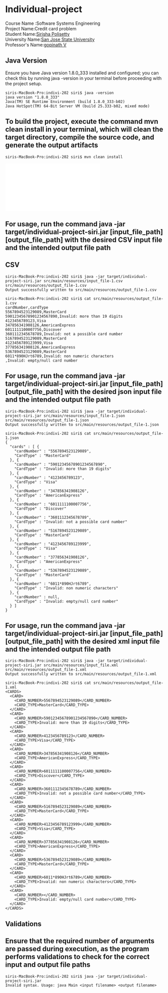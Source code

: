 # Individual-project
Course Name :Software Systems Engineering</br> 
Project Name:Credit card problem</br>
Student Name:[Sirisha Polisetty](https://www.linkedin.com/in/sirishapolisetty/)<br/>
University Name:[San Jose State University](https://www.sjsu.edu/)<br/>
Professor's Name:[gopinath V](https://www.linkedin.com/in/gopinath-v-75286719/)</br> 

## Java Version

Ensure you have Java version 1.8.0_333 installed and configured; you can check this by running java -version in your terminal before proceeding with the project setup.

```
siris-MacBook-Pro:indivi-202 siri$ java -version
java version "1.8.0_333"
Java(TM) SE Runtime Environment (build 1.8.0_333-b02)
Java HotSpot(TM) 64-Bit Server VM (build 25.333-b02, mixed mode)
```

## To build the project, execute the command mvn clean install in your terminal, which will clean the target directory, compile the source code, and generate the output artifacts

```
siris-MacBook-Pro:indivi-202 siri$ mvn clean install
```

![build](screenshots/buildlogfile.txt)

## For usage, run the command java -jar target/individual-project-siri.jar [input_file_path] [output_file_path] with the desired CSV input file and the intended output file path

## CSV
```
siris-MacBook-Pro:indivi-202 siri$ java -jar target/individual-project-siri.jar src/main/resources/input_file-1.csv src/main/resources/output_file-1.csv
Output successfully written to src/main/resources/output_file-1.csv
```
```
siris-MacBook-Pro:indivi-202 siri$ cat src/main/resources/output_file-1.csv 
cardNumber,cardType
5567894523129089,MasterCard
59012345678901234567890,Invalid: more than 19 digits
4123456789123,Visa
347856341908126,AmericanExpress
6011111100007756,Discover
3601112345678789,Invalid: not a possible card number
5167894523129089,MasterCard
4123456789123999,Visa
377856341908126,AmericanExpress
5367894523129089,MasterCard
6011*890HJrt6789,Invalid: non numeric characters
,Invalid: empty/null card number
```
##  For usage, run the command java -jar target/individual-project-siri.jar [input_file_path] [output_file_path] with the desired json input file and the intended output file path
```
siris-MacBook-Pro:indivi-202 siri$ java -jar target/individual-project-siri.jar src/main/resources/input_file-1.json src/main/resources/output_file-1.json
Output successfully written to src/main/resources/output_file-1.json
```

```
siris-MacBook-Pro:indivi-202 siri$ cat src/main/resources/output_file-1.json
{
  "cards" : [ {
    "cardNumber" : "5567894523129089",
    "CardType" : "MasterCard"
  }, {
    "cardNumber" : "59012345678901234567890",
    "CardType" : "Invalid: more than 19 digits"
  }, {
    "cardNumber" : "4123456789123",
    "CardType" : "Visa"
  }, {
    "cardNumber" : "347856341908126",
    "CardType" : "AmericanExpress"
  }, {
    "cardNumber" : "6011111100007756",
    "CardType" : "Discover"
  }, {
    "cardNumber" : "3601112345678789",
    "CardType" : "Invalid: not a possible card number"
  }, {
    "cardNumber" : "5167894523129089",
    "CardType" : "MasterCard"
  }, {
    "cardNumber" : "4123456789123999",
    "CardType" : "Visa"
  }, {
    "cardNumber" : "377856341908126",
    "CardType" : "AmericanExpress"
  }, {
    "cardNumber" : "5367894523129089",
    "CardType" : "MasterCard"
  }, {
    "cardNumber" : "6011*890HJrt6789",
    "CardType" : "Invalid: non numeric characters"
  }, {
    "cardNumber" : null,
    "CardType" : "Invalid: empty/null card number"
  } ]
}
```
## For usage, run the command java -jar target/individual-project-siri.jar [input_file_path] [output_file_path] with the desired xml input file and the intended output file path
```
siris-MacBook-Pro:indivi-202 siri$ java -jar target/individual-project-siri.jar src/main/resources/input_file.xml src/main/resources/output_file-1.xml
Output successfully written to src/main/resources/output_file-1.xml
```
```
siris-MacBook-Pro:indivi-202 siri$ cat src/main/resources/output_file-1.xml
<CARDS>
  <CARD>
    <CARD_NUMBER>5567894523129089</CARD_NUMBER>
    <CARD_TYPE>MasterCard</CARD_TYPE>
  </CARD>
  <CARD>
    <CARD_NUMBER>59012345678901234567890</CARD_NUMBER>
    <CARD_TYPE>Invalid: more than 19 digits</CARD_TYPE>
  </CARD>
  <CARD>
    <CARD_NUMBER>4123456789123</CARD_NUMBER>
    <CARD_TYPE>Visa</CARD_TYPE>
  </CARD>
  <CARD>
    <CARD_NUMBER>347856341908126</CARD_NUMBER>
    <CARD_TYPE>AmericanExpress</CARD_TYPE>
  </CARD>
  <CARD>
    <CARD_NUMBER>6011111100007756</CARD_NUMBER>
    <CARD_TYPE>Discover</CARD_TYPE>
  </CARD>
  <CARD>
    <CARD_NUMBER>3601112345678789</CARD_NUMBER>
    <CARD_TYPE>Invalid: not a possible card number</CARD_TYPE>
  </CARD>
  <CARD>
    <CARD_NUMBER>5167894523129089</CARD_NUMBER>
    <CARD_TYPE>MasterCard</CARD_TYPE>
  </CARD>
  <CARD>
    <CARD_NUMBER>4123456789123999</CARD_NUMBER>
    <CARD_TYPE>Visa</CARD_TYPE>
  </CARD>
  <CARD>
    <CARD_NUMBER>377856341908126</CARD_NUMBER>
    <CARD_TYPE>AmericanExpress</CARD_TYPE>
  </CARD>
  <CARD>
    <CARD_NUMBER>5367894523129089</CARD_NUMBER>
    <CARD_TYPE>MasterCard</CARD_TYPE>
  </CARD>
  <CARD>
    <CARD_NUMBER>6011*890HJrt6789</CARD_NUMBER>
    <CARD_TYPE>Invalid: non numeric characters</CARD_TYPE>
  </CARD>
  <CARD>
    <CARD_NUMBER></CARD_NUMBER>
    <CARD_TYPE>Invalid: empty/null card number</CARD_TYPE>
  </CARD>
</CARDS>
```
## Validations
## Ensure that the required number of arguments are passed during execution, as the program performs validations to check for the correct input and output file paths
```
siris-MacBook-Pro:indivi-202 siri$ java -jar target/individual-project-siri.jar 
Invalid syntax. Usage: java Main <input filename> <output filename>
```
